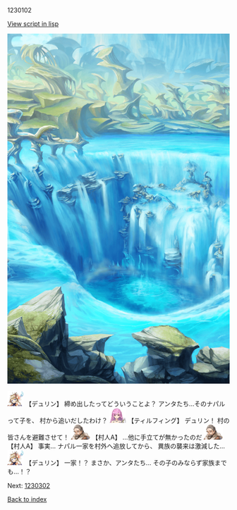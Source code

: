 1230102

[View script in lisp](../scripts/1230102.txt)

![valley.png](../images/backgrounds/valley.png)

<img src="../images/units/0.png" alt="0.png" height="34"/>
【デュリン】
締め出したってどういうことよ？
アンタたち…そのナパルって子を、
村から追いだしたわけ？

<img src="../images/units/24.png" alt="24.png" height="34"/>
【ティルフィング】
デュリン！
村の皆さんを避難させて！

<img src="../images/units/1.png" alt="1.png" height="34"/>
【村人A】
…他に手立てが無かったのだ

<img src="../images/units/1.png" alt="1.png" height="34"/>
【村人A】
事実…
ナパル一家を村外へ追放してから、
異族の襲来は激減した…

<img src="../images/units/0.png" alt="0.png" height="34"/>
【デュリン】
一家！？
まさか、アンタたち…
その子のみならず家族までも…！？

Next: [1230302](1230302.md)

[Back to index](index.md)
